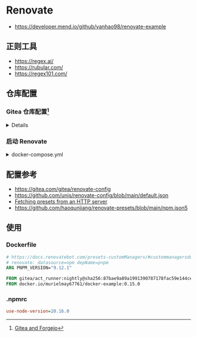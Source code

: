 # Renovate

- https://developer.mend.io/github/yanhao98/renovate-example

## 正则工具

- https://regex.ai/
- https://rubular.com/
- https://regex101.com/


## 仓库配置

### Gitea 仓库配置[^1]

<details>

1. [创建](https://git.1-h.cc/admin/users/new)一个`Gitea`的账号。 
2. 创建该账号的[`Personal Access Token`](https://git.1-h.cc/user/settings/applications)。 
3. 增加该账号为[协作者](https://git.1-h.cc/examples/renovate/settings/collaboration)。
4. Github 的 [`Token`](https://github.com/settings/tokens) 不需要勾选任何权限。 
</details>



### 启动 Renovate

<details>
<summary>docker-compose.yml</summary>

```yaml
name: renovate
volumes:
  tmp:
    driver: local
x-common-services: &common-services
  pull_policy: always
  network_mode: bridge
  restart: always
  volumes:
    - tmp:/tmp
  image: renovate/renovate
  entrypoint: /bin/bash
  command: -c "while true; do docker-entrypoint.sh renovate; date; sleep 1h; done"
x-common-env: &common-env
  LOG_LEVEL: debug
  TZ: Asia/Shanghai
  RENOVATE_AUTODISCOVER: true
  RENOVATE_PLATFORM: gitea
  RENOVATE_INCLUDE_MIRRORS: true
  GITHUB_COM_TOKEN: ❗️
services:
  # docker exec -it renovate-git.1-h.cc-1 docker-entrypoint.sh renovate
  git.1-h.cc:
    <<: *common-services
    environment:
      <<: *common-env
      RENOVATE_ENDPOINT: ❗️https://git.1-h.cc
      RENOVATE_TOKEN: ❗️
```
</details>


## 配置参考

- https://gitea.com/gitea/renovate-config
- https://github.com/unjs/renovate-config/blob/main/default.json
- [Fetching presets from an HTTP server](https://docs.renovatebot.com/config-presets/#fetching-presets-from-an-http-server)
- https://github.com/haoqunjiang/renovate-presets/blob/main/npm.json5

[^1]: [Gitea and Forgejo](https://docs.renovatebot.com/modules/platform/gitea)

## 使用

### Dockerfile

```dockerfile
# https://docs.renovatebot.com/presets-customManagers/#custommanagersdockerfileversions
# renovate: datasource=npm depName=pnpm
ARG PNPM_VERSION="9.12.1"

FROM gitea/act_runner:nightly@sha256:87bae9a89a1991390787178fac59e144cefe1d8a085db0147982faa8d2866e4e
FROM docker.io/murielmay67761/docker-example:0.15.0
```
### .npmrc
```ini
use-node-version=20.16.0
```

